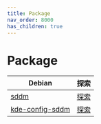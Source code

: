 ```yaml
---
title: Package
nav_order: 8000
has_children: true
---
```



# Package

| Debian | 探索 |
| --- | --- |
| [sddm](https://samwhelp.github.io/note-about-sddm/read/package/debian/sddm) | [探索](https://samwhelp.github.io/note-about-sddm/read/package/debian/sddm) |
| [kde-config-sddm](https://packages.debian.org/stable/kde-config-sddm) | [探索](https://samwhelp.github.io/note-about-sddm/read/package/debian/kde-config-sddm) |
